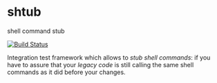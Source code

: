 shtub
=====

shell command stub

[![Build Status](https://secure.travis-ci.org/aelgru/shtub.png?branch=master)](http://travis-ci.org/aelgru/shtub)

Integration test framework which allows to *stub shell commands*: if you have to assure that your *legacy code* is still calling the same shell commands as it did before your changes.
